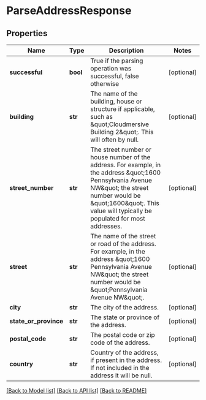 # ParseAddressResponse

## Properties
Name | Type | Description | Notes
------------ | ------------- | ------------- | -------------
**successful** | **bool** | True if the parsing operation was successful, false otherwise | [optional] 
**building** | **str** | The name of the building, house or structure if applicable, such as \&quot;Cloudmersive Building 2\&quot;.  This will often by null. | [optional] 
**street_number** | **str** | The street number or house number of the address.  For example, in the address \&quot;1600 Pennsylvania Avenue NW\&quot; the street number would be \&quot;1600\&quot;.  This value will typically be populated for most addresses. | [optional] 
**street** | **str** | The name of the street or road of the address.  For example, in the address \&quot;1600 Pennsylvania Avenue NW\&quot; the street number would be \&quot;Pennsylvania Avenue NW\&quot;. | [optional] 
**city** | **str** | The city of the address. | [optional] 
**state_or_province** | **str** | The state or province of the address. | [optional] 
**postal_code** | **str** | The postal code or zip code of the address. | [optional] 
**country** | **str** | Country of the address, if present in the address.  If not included in the address it will be null. | [optional] 

[[Back to Model list]](../README.md#documentation-for-models) [[Back to API list]](../README.md#documentation-for-api-endpoints) [[Back to README]](../README.md)


